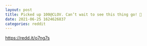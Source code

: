 ```yaml
--- 
layout: post 
title: Picked up 100@CLOV. Can’t wait to see this thing go! 💎 
date: 2021-06-25 1624626837 
categories: reddit 
--- 
```

https://redd.it/o7ng7s